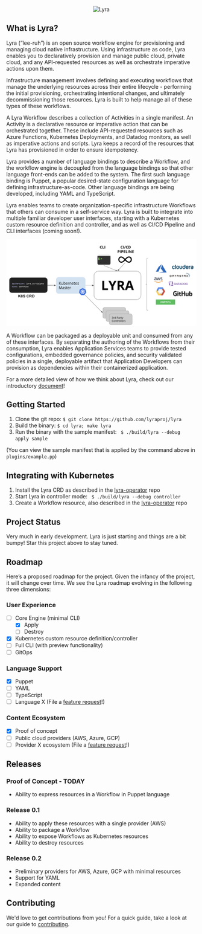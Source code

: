 <p align="center"><img src="docs/media/lyrabanner.png" alt="Lyra"></p>

## What is Lyra?

Lyra (“lee-ruh”) is an open source workflow engine for provisioning and managing cloud native infrastructure. Using infrastructure as code, Lyra enables you to declaratively provision and manage public cloud, private cloud, and any API-requested resources as well as orchestrate imperative actions upon them.

Infrastructure management involves defining and executing workflows that manage the underlying resources across their entire lifecycle - performing the initial provisioning, orchestrating intentional changes, and ultimately decommissioning those resources. Lyra is built to help manage all of these types of these workflows.

A Lyra Workflow describes a collection of Activities in a single manifest. An Activity is a declarative resource or imperative action that can be orchestrated together. These include API-requested resources such as Azure Functions, Kubernetes Deployments, and Datadog monitors, as well as imperative actions and scripts. Lyra keeps a record of the resources that Lyra has provisioned in order to ensure idempotency.

Lyra provides a number of language bindings to describe a Workflow, and the workflow engine is decoupled from the language bindings so that other language front-ends can be added to the system.  The first such language binding is Puppet, a popular desired-state configuration language for defining infrastructure-as-code. Other language bindings are being developed, including YAML and TypeScript.

Lyra enables teams to create organization-specific infrastructure Workflows that others can consume in a self-service way.  Lyra is built  to integrate into multiple familiar developer user interfaces, starting with a Kubernetes custom resource definition and controller, and as well as  CI/CD Pipeline and CLI interfaces (coming soon!).

<p align="center"><img src="docs/media/concept.png" alt="concept"></p>

A Workflow can be packaged as a deployable unit and consumed from any of these interfaces. By separating the authoring of the Workflows from their consumption, Lyra enables Application Services teams to provide tested configurations, embedded governance policies, and security validated policies in a single, deployable artifact that Application Developers can provision as dependencies within their containerized application.


For a more detailed view of how we think about Lyra, check out our introductory [document](https://docs.google.com/document/d/1oJwg4LlolC3qlt0xG__xjrz16aYwEyOk8GqyNt5_Gdo/edit?usp=sharing)!


## Getting Started
1. Clone the git repo: `$ git clone https://github.com/lyraproj/lyra`
2. Build the binary: `$ cd lyra; make lyra`
3. Run the binary with the sample manifest: ` $ ./build/lyra --debug apply sample`

(You can view the sample manifest that is applied by the command above in `plugins/example.pp`)

## Integrating with Kubernetes
1. Install the Lyra CRD as described in the [lyra-operator](https://github.com/lyraproj/lyra-operator/blob/master/README.md) repo
2. Start Lyra in controller mode: ` $ ./build/lyra --debug controller`
3. Create a Workflow resource, also described in the [lyra-operator](https://github.com/lyraproj/lyra-operator/blob/master/README.md) repo

## Project Status
Very much in early development. Lyra is just starting and things are a bit bumpy! Star this project above to stay tuned.

## Roadmap
Here’s a proposed roadmap for the project. Given the infancy of the project, it will change over time. We see the Lyra roadmap evolving in the following three dimensions:

### User Experience
- [ ] Core Engine (minimal CLI)
	- [x] Apply
	- [ ] Destroy
- [x] Kubernetes custom resource definition/controller
- [ ] Full CLI (with preview functionality)
- [ ] GitOps

### Language Support
- [x] Puppet
- [ ] YAML
- [ ] TypeScript
- [ ] Language X (File a [feature request](https://github.com/lyraproj/lyra/issues/new?template=feature_request.md)!)

### Content Ecosystem
- [x] Proof of concept
- [ ] Public cloud providers (AWS, Azure, GCP)
- [ ] Provider X ecosystem (File a [feature request](https://github.com/lyraproj/lyra/issues/new?template=feature_request.md)!)

## Releases
### Proof of Concept - TODAY
* Ability to express resources in a Workflow in Puppet language

### Release 0.1
* Ability to apply these resources with a single provider (AWS)
* Ability to package a Workflow
* Ability to expose Workflows as Kubernetes resources
* Ability to destroy resources

### Release 0.2
* Preliminary providers for AWS, Azure, GCP with minimal resources
* Support for YAML
* Expanded content

## Contributing
We'd love to get contributions from you! For a quick guide, take a look at our guide to [contributing](CONTRIBUTING.md).
